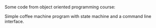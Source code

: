 Some code from object oriented programming course:

Simple coffee machine program with state machine and a command line interface.